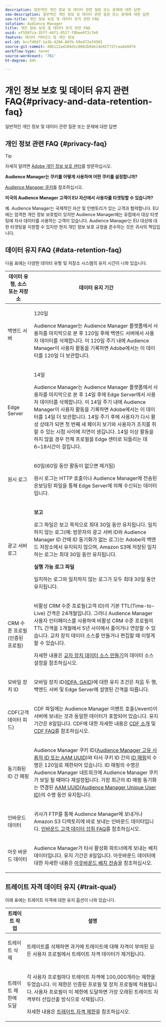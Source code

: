 ```yaml
---
description: 일반적인 개인 정보 및 데이터 관련 질문 또는 문제에 대한 답변
seo-description: 일반적인 개인 정보 및 데이터 관련 질문 또는 문제에 대한 답변
seo-title: 개인 정보 보호 및 데이터 유지 관련 FAQ
solution: Audience Manager
title: 개인 정보 보호 및 데이터 유지 관련 FAQ
uuid: ef558fca-35ff-44f1-8527-f8bee9f2c7e9
feature: 데이터 거버넌스 및 개인 정보
exl-id: bccf49d7-1a3b-4286-86fb-59e472af4501
source-git-commit: 48b122a4184d1c0662b9de14e92f727caa4a9d74
workflow-type: tm+mt
source-wordcount: '761'
ht-degree: 84%

---
```


# 개인 정보 보호 및 데이터 유지 관련 FAQ{#privacy-and-data-retention-faq}

일반적인 개인 정보 및 데이터 관련 질문 또는 문제에 대한 답변

<!-- faq_privacy.xml -->

## 개인 정보 관련 FAQ {#privacy-faq}

>[!TIP]
>
>자세히 알려면 [Adobe 개인 정보 보호 센터](https://www.adobe.com/kr/privacy.html)를 방문하십시오.

**Audience Manager는 쿠키를 어떻게 사용하며 어떤 쿠키를 설정합니까?**

[Audience Manager 쿠키](https://docs.adobe.com/content/help/ko-KR/core-services/interface/ec-cookies/cookies-am.html)를 참조하십시오.

**미국의 Audience Manager 고객이 EU 자산에서 사용자를 타겟팅할 수 있습니까?**

예. Audience Manager는 국제적인 자산 및 인벤토리가 있는 고객과 협력합니다. EU에는 엄격한 개인 정보 보호법이 있지만 Audience Manager에는 유럽에서 대상 타겟팅에 자사 데이터를 사용하는 고객이 있습니다. Audience Manager는 EU 대상에 대한 타겟팅을 지원할 수 있지만 현지 개인 정보 보호 규정을 준수하는 것은 귀사의 책임입니다.

<!-- 

<p> <b>Why does the IP address need to be removed from log files?</b> </p> 
<p>While still an open question in the US, regulators in Europe consider IP addresses as personally identifiable information (PII). As a result, companies that collect IP addresses in the EU are subject to strict data processing requirements. To support expansion into the EU, and help reduce compliance requirements for our customers, we remove IP addresses from log files. Also, this change addresses where we believe industry self-regulation and legally required regulations are moving within the United States. Removing IP addresses is a proactive change that will help Audience Manager (and our partners) comply with existing and future PII-related legislation. </p>

 -->

## 데이터 유지 FAQ {#data-retention-faq}

다음 표에는 다양한 데이터 유형 및 저장소 시스템의 유지 시간이 나와 있습니다.

<table id="table_21C0B13A57A44DE0999FB33F363C88F6"> 
 <thead> 
  <tr> 
   <th colname="col1" class="entry"> 데이터 유형, 소스 또는 저장소 </th> 
   <th colname="col2" class="entry"> 데이터 유지 기간 </th> 
  </tr> 
 </thead>
 <tbody> 
  <tr> 
   <td colname="col1"> <p>백엔드 서버 </p> </td> 
   <td colname="col2"> <p>120일 </p> <p> Audience Manager는 Audience Manager 플랫폼에서 사용자를 마지막으로 본 후 120일 후에 백엔드 서버에서 사용자 데이터를 삭제합니다. 이 120일 주기 내에 <span class="keyword"> Audience Manager</span>이 사용자 활동을 기록하면 Adobe에서는 이 데이터를 120일 더 보관합니다. </p> </td> 
  </tr> 
  <tr> 
   <td colname="col1"> <p>Edge Server </p> </td> 
   <td colname="col2"> <p> 14일 </p> <p>Audience Manager는 Audience Manager 플랫폼에서 사용자를 마지막으로 본 후 14일 후에 Edge Server에서 사용자 데이터를 삭제합니다. 이 14일 주기 내에 <span class="keyword"> Audience Manager</span>이 사용자 활동을 기록하면 Adobe에서는 이 데이터를 14일 더 보관합니다. 14일 주기 후에 사용자가 다시 활성 상태가 되면 첫 번째 새 페이지 보기와 사용자가 조치를 취할 수 있는 시점 사이에 지연이 생깁니다. 14일 이상 활동을 하지 않을 경우 전체 프로필을 Edge 센터로 되돌리는 데 6~18시간이 걸립니다. </p> </td> 
  </tr> 
  <tr> 
   <td colname="col1"> <p>원시 로그 </p> </td> 
   <td colname="col2"> <p>60일(60일 동안 활동이 없으면 제거됨) </p> <p>원시 로그는 HTTP 호출이나 <span class="keyword">Audience Manager</span>에 전송된 온보딩된 파일을 통해 Edge Server에 의해 수신되는 데이터입니다. </p> </td> 
  </tr> 
  <tr> 
   <td colname="col1"> <p>광고 서버 로그 </p> </td> 
   <td colname="col2"> <p><b>보고</b> </p> <p>로그 파일은 보고 목적으로 최대 30일 동안 유지됩니다. 일치하지 않는 로그(예: 방문자의 광고 서버 ID와 <span class="keyword">Audience Manager</span> ID 간에 ID 동기화가 없는 로그)는 Adobe의 백엔드 저장소에서 유지되지 않으며, <span class="keyword">Amazon S3</span>에 저장된 일치하는 로그는 최대 30일 동안 유지됩니다. </p> <p><b>실행 가능 로그 파일</b> </p> <p>일치하는 로그와 일치하지 않는 로그가 모두 최대 30일 동안 유지됩니다. </p> </td> 
  </tr> 
  <tr> 
   <td colname="col1"> <p>CRM 수준 프로필(인증된 프로필) </p> </td> 
   <td colname="col2"> <p>비활성 CRM 수준 프로필(고객 ID)의 기본 TTL(Time-to-Live) 간격은 24개월입니다. 그러나 Audience Manager 사용자 인터페이스를 사용하여 비활성 CRM 수준 프로필의 TTL 간격을 1개월에서 5년 사이에서 줄이거나 연장할 수 있습니다. 교차 장치 데이터 소스를 만들거나 편집할 때 이렇게 할 수 있습니다.</p> <p>자세한 내용은 <a href="../features/profile-merge-rules/merge-rules-start.md#settings">교차 장치 데이터 소스 만들기</a>의 데이터 소스 설정을 참조하십시오.</p> </td> 
  </tr> 
  <tr> 
   <td colname="col1"> <p>모바일 장치 ID </p> </td> 
   <td colname="col2"> <p>모바일 장치 ID(<a href="../reference/ids-in-aam.md">IDFA, GAID</a>)에 대한 유지 조건은 처음 두 행, 백엔드 서버 및 Edge Server에 설명된 간격을 따릅니다. </p> </td> 
  </tr> 
  <tr> 
   <td colname="col1"> <p>CDF(고객 데이터 피드) </p> </td> 
   <td colname="col2"> <p>CDF 파일에는 <span class="keyword">Audience Manager</span> 이벤트 호출(/event)이 서버에 보내는 것과 동일한 데이터가 포함되어 있습니다. 유지 기간은 8일입니다. CDF에 대한 자세한 내용은 <a href="../features/cdf-files.md">CDF 소개</a> 및 <a href="../faq/faq-cdf.md">CDF FAQ</a>를 참조하십시오. </p> </td> 
  </tr> 
  <tr> 
   <td colname="col1"> <p>동기화된 ID 간 매핑 </p> </td> 
   <td colname="col2"> <p>Audience Manager 쿠키 ID(<a href="../reference/ids-in-aam.md">Audience Manager 고유 사용자 ID 또는 AAM UUID</a>)와 타사 쿠키 ID 간의 <a href="../features/administration/usage-limits.md#id-mapping-limits">ID 매핑</a>의 수명은 120일로 제한되어 있습니다. ID 매핑의 수명은 Audience Manager 네트워크에 Audience Manager 쿠키가 보일 될 때마다 재설정됩니다. 가장 최근의 ID 매핑 동기화는 연결된 <a href="../reference/ids-in-aam.md">AAM UUID(Audience Manager Unique User ID)</a>의 수명 동안 유지됩니다.</p></td> 
  </tr> 
  <tr> 
   <td colname="col1"> <p>인바운드 데이터 </p> </td> 
   <td colname="col2"> <p>귀사가 FTP를 통해 <span class="keyword">Audience Manager</span>에 보내거나 <span class="keyword">Amazon S3</span> 디렉토리에 바로 보내는 인바운드 데이터입니다. <a href="../faq/faq-inbound-data-ingestion.md">인바운드 고객 데이터 섭취 FAQ</a>를 참조하십시오. </p> </td> 
  </tr> 
  <tr> 
   <td colname="col1"> <p>아웃 바운드 데이터 </p> </td> 
   <td colname="col2"> <p><span class="keyword">Audience Manager</span>가 타사 활성화 파트너에게 보내는 배치 데이터입니다. 유지 기간은 8일입니다. 아웃바운드 데이터에 대한 자세한 내용은 <a href="../integration/receiving-audience-data/batch-outbound-transfers/outbound-file-name-contents.md">아웃바운드 배치 전송</a>을 참조하십시오. </p> </td> 
  </tr> 
 </tbody> 
</table>

## 트레이트 자격 데이터 유지 {#trait-qual}

아래 표에는 트레이트 자격에 대한 유지 옵션이 나와 있습니다.

<table id="table_7FB42BEF138540AAB6869995C1AB8D3F"> 
 <thead> 
  <tr> 
   <th colname="col1" class="entry"> 트레이트 작업 </th> 
   <th colname="col2" class="entry"> 설명 </th> 
  </tr>
 </thead>
 <tbody> 
  <tr> 
   <td colname="col1"> <p>트레이트 삭제 </p> </td> 
   <td colname="col2"> <p>트레이트를 삭제하면 과거에 트레이트에 대해 자격이 부여된 모든 사용자 프로필에서 트레이트 자격 데이터가 제거됩니다. </p> </td> 
  </tr> 
  <tr> 
   <td colname="col1"> <p>트레이트 제한에 도달 </p> </td> 
   <td colname="col2"> <p>각 사용자 프로필마다 트레이트 자격에 100,000개라는 제한을 두었습니다. 이 제한은 인증된 프로필 및 장치 프로필에 적용됩니다. 사용자 프로필이 이 제한에 도달하면 가장 오래된 트레이트 자격부터 선입선출 방식으로 삭제됩니다. </p> <p>자세한 내용은 <a href="../features/traits/trait-and-segment-qualification-reference.md#trait-qualification-limit">트레이트 자격 제한</a>을 참조하십시오. </p> </td> 
  </tr> 
 </tbody> 
</table>
